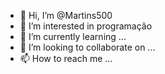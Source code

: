 - 👋 Hi, I’m @Martins500
- 👀 I’m interested in programação 
- 🌱 I’m currently learning ...
- 💞️ I’m looking to collaborate on ...
- 📫 How to reach me ...

<!---
Martins500/Martins500 is a ✨ special ✨ repository because its `README.md` (this file) appears on your GitHub profile.
You can click the Preview link to take a look at your changes.
--->
